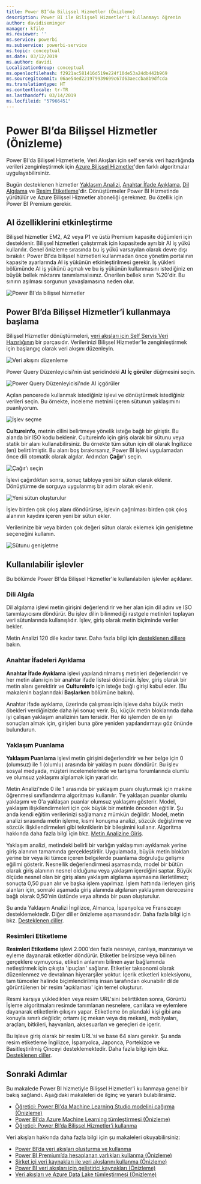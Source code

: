 ```yaml
---
title: Power BI’da Bilişsel Hizmetler (Önizleme)
description: Power BI ile Bilişsel Hizmetler'i kullanmayı öğrenin
author: davidiseminger
manager: kfile
ms.reviewer: ''
ms.service: powerbi
ms.subservice: powerbi-service
ms.topic: conceptual
ms.date: 03/12/2019
ms.author: davidi
LocalizationGroup: conceptual
ms.openlocfilehash: f2921ac581416d519e224f10de53a24db442b969
ms.sourcegitcommit: 06ae54ed221979939699c67d63aeccba8b9dfcda
ms.translationtype: HT
ms.contentlocale: tr-TR
ms.lasthandoff: 03/14/2019
ms.locfileid: "57966451"
---
```

# <a name="cognitive-services-in-power-bi-preview"></a>Power BI’da Bilişsel Hizmetler (Önizleme)

Power BI'da Bilişsel Hizmetlerle, Veri Akışları için self servis veri hazırlığında verileri zenginleştirmek için [Azure Bilişsel Hizmetler](https://azure.microsoft.com/services/cognitive-services/)'den farklı algoritmalar uygulayabilirsiniz.

Bugün desteklenen hizmetler [Yaklaşım Analizi](https://docs.microsoft.com/azure/cognitive-services/text-analytics/how-tos/text-analytics-how-to-sentiment-analysis), [Anahtar İfade Ayıklama](https://docs.microsoft.com/azure/cognitive-services/text-analytics/how-tos/text-analytics-how-to-keyword-extraction), [Dil Algılama](https://docs.microsoft.com/azure/cognitive-services/text-analytics/how-tos/text-analytics-how-to-language-detection) ve [Resim Etiketleme](https://docs.microsoft.com/azure/cognitive-services/computer-vision/concept-tagging-images)'dir. Dönüştürmeler Power BI Hizmetinde yürütülür ve Azure Bilişsel Hizmetler aboneliği gerekmez. Bu özellik için Power BI Premium gerekir.

## <a name="enabling-ai-features"></a>**AI özelliklerini etkinleştirme**

Bilişsel hizmetler EM2, A2 veya P1 ve üstü Premium kapasite düğümleri için desteklenir. Bilişsel hizmetleri çalıştırmak için kapasitede ayrı bir AI iş yükü kullanılır. Genel önizleme sırasında bu iş yükü varsayılan olarak devre dışı bırakılır. Power BI'da bilişsel hizmetleri kullanmadan önce yönetim portalının kapasite ayarlarında AI iş yükünün etkinleştirilmesi gerekir. İş yükleri bölümünde AI iş yükünü açmalı ve bu iş yükünün kullanmasını istediğiniz en büyük bellek miktarını tanımlamalısınız. Önerilen bellek sınırı %20'dir. Bu sınırın aşılması sorgunun yavaşlamasına neden olur.

![Power BI'da bilişsel hizmetler](media/service-cognitive-services/cognitive-services_01.png)

## <a name="getting-started-with-cognitive-services-in-power-bi"></a>**Power BI’da Bilişsel Hizmetler’i kullanmaya başlama**

Bilişsel Hizmetler dönüştürmeleri, [veri akışları için Self Servis Veri Hazırlığının](https://powerbi.microsoft.com/blog/introducing-power-bi-data-prep-wtih-dataflows/) bir parçasıdır. Verilerinizi Bilişsel Hizmetler'le zenginleştirmek için başlangıç olarak veri akışını düzenleyin.

![Veri akışını düzenleme](media/service-cognitive-services/cognitive-services_02.png)

Power Query Düzenleyicisi'nin üst şeridindeki **AI İç görüler** düğmesini seçin.

![Power Query Düzenleyicisi'nde AI içgörüler](media/service-cognitive-services/cognitive-services_03.png)

Açılan pencerede kullanmak istediğiniz işlevi ve dönüştürmek istediğiniz verileri seçin. Bu örnekte, inceleme metnini içeren sütunun yaklaşımını puanlıyorum.

![İşlev seçme](media/service-cognitive-services/cognitive-services_04.png)

**Cultureinfo**, metnin dilini belirtmeye yönelik isteğe bağlı bir giriştir. Bu alanda bir ISO kodu beklenir. Cultureinfo için giriş olarak bir sütunu veya statik bir alanı kullanabilirsiniz. Bu örnekte tüm sütun için dil olarak İngilizce (en) belirtilmiştir. Bu alanı boş bırakırsanız, Power BI işlevi uygulamadan önce dili otomatik olarak algılar. Ardından **Çağır**'ı seçin.

![Çağır'ı seçin](media/service-cognitive-services/cognitive-services_05.png)

İşlevi çağırdıktan sonra, sonuç tabloya yeni bir sütun olarak eklenir. Dönüştürme de sorguya uygulanmış bir adım olarak eklenir.

![Yeni sütun oluşturulur](media/service-cognitive-services/cognitive-services_06.png)

İşlev birden çok çıkış alanı döndürürse, işlevin çağrılması birden çok çıkış alanının kaydını içeren yeni bir sütun ekler.

Verilerinize bir veya birden çok değeri sütun olarak eklemek için genişletme seçeneğini kullanın.

![Sütunu genişletme](media/service-cognitive-services/cognitive-services_07.png)

## <a name="available-functions"></a>**Kullanılabilir işlevler**

Bu bölümde Power BI'da Bilişsel Hizmetler'le kullanılabilen işlevler açıklanır.

### <a name="detect-language"></a>**Dili Algıla**

Dil algılama işlevi metin girişini değerlendirir ve her alan için dil adını ve ISO tanımlayıcısını döndürür. Bu işlev dilin bilinmediği rastgele metinleri toplayan veri sütunlarında kullanışlıdır. İşlev, giriş olarak metin biçiminde veriler bekler.

Metin Analizi 120 dile kadar tanır. Daha fazla bilgi için [desteklenen dillere](https://docs.microsoft.com/azure/cognitive-services/text-analytics/text-analytics-supported-languages) bakın.

### <a name="extract-key-phrases"></a>**Anahtar İfadeleri Ayıklama**

**Anahtar İfade Ayıklama** işlevi yapılandırılmamış metinleri değerlendirir ve her metin alanı için bir anahtar ifade listesi döndürür. İşlev, giriş olarak bir metin alanı gerektirir ve **Cultureinfo** için isteğe bağlı girişi kabul eder. (Bu makalenin başlarındaki **Başlarken** bölümüne bakın).

Anahtar ifade ayıklama, üzerinde çalışması için işleve daha büyük metin öbekleri verdiğinizde daha iyi sonuç verir. Bu, küçük metin bloklarında daha iyi çalışan yaklaşım analizinin tam tersidir. Her iki işlemden de en iyi sonuçları almak için, girişleri buna göre yeniden yapılandırmayı göz önünde bulundurun.

### <a name="score-sentiment"></a>**Yaklaşım Puanlama**

**Yaklaşım Puanlama** işlevi metin girişini değerlendirir ve her belge için 0 (olumsuz) ile 1 (olumlu) arasında bir yaklaşım puanı döndürür. Bu işlev sosyal medyada, müşteri incelemelerinde ve tartışma forumlarında olumlu ve olumsuz yaklaşımı algılamak için yararlıdır.

Metin Analizi'nde 0 ile 1 arasında bir yaklaşım puanı oluşturmak için makine öğrenmesi sınıflandırma algoritması kullanılır. 1'e yaklaşan puanlar olumlu yaklaşımı ve 0'a yaklaşan puanlar olumsuz yaklaşımı gösterir. Model, yaklaşım ilişkilendirmeleri için çok büyük bir metinle önceden eğitilir. Şu anda kendi eğitim verilerinizi sağlamanız mümkün değildir. Model, metin analizi sırasında metin işleme, kısmi konuşma analizi, sözcük değiştirme ve sözcük ilişkilendirmeleri gibi tekniklerin bir bileşimini kullanır. Algoritma hakkında daha fazla bilgi için bkz. [Metin Analizine Giriş](https://blogs.technet.microsoft.com/machinelearning/2015/04/08/introducing-text-analytics-in-the-azure-ml-marketplace/).

Yaklaşım analizi, metindeki belirli bir varlığın yaklaşımını ayıklamak yerine giriş alanının tamamında gerçekleştirilir. Uygulamada, büyük metin blokları yerine bir veya iki tümce içeren belgelerde puanlama doğruluğu gelişme eğilimi gösterir. Nesnellik değerlendirmesi aşamasında, model bir bütün olarak giriş alanının nesnel olduğunu veya yaklaşım içerdiğini saptar. Büyük ölçüde nesnel olan bir giriş alanı yaklaşım algılama aşamasına ilerletilmez; sonuçta 0,50 puan alır ve başka işlem yapılmaz. İşlem hattında ilerleyen giriş alanları için, sonraki aşamada giriş alanında algılanan yaklaşımın derecesine bağlı olarak 0,50'nin üstünde veya altında bir puan oluşturulur.

Şu anda Yaklaşım Analizi İngilizce, Almanca, İspanyolca ve Fransızcayı desteklemektedir. Diğer diller önizleme aşamasındadır. Daha fazla bilgi için bkz. [Desteklenen diller](https://docs.microsoft.com/azure/cognitive-services/text-analytics/text-analytics-supported-languages).

### <a name="tag-images"></a>**Resimleri Etiketleme**

**Resimleri Etiketleme** işlevi 2.000'den fazla nesneye, canlıya, manzaraya ve eyleme dayanarak etiketler döndürür. Etiketler belirsizse veya bilinen gerçeklere uymuyorsa, etiketin anlamını bilinen ayar bağlamında netleştirmek için çıkışta 'ipuçları' sağlanır. Etiketler taksonomi olarak düzenlenmez ve devralınan hiyerarşiler yoktur. İçerik etiketleri koleksiyonu, tam tümceler halinde biçimlendirilmiş insan tarafından okunabilir dilde görüntülenen bir resim 'açıklaması' için temel oluşturur.

Resmi karşıya yükledikten veya resim URL'sini belirttikten sonra, Görüntü İşleme algoritmaları resimde tanımlanan nesnelere, canlılara ve eylemlere dayanarak etiketlerin çıkışını yapar. Etiketleme ön plandaki kişi gibi ana konuyla sınırlı değildir; ortamı (iç mekan veya dış mekan), mobilyaları, araçları, bitkileri, hayvanları, aksesuarları ve gereçleri de içerir.

Bu işleve giriş olarak bir resim URL'si ve base 64 alanı gerekir. Şu anda resim etiketleme İngilizce, İspanyolca, Japonca, Portekizce ve Basitleştirilmiş Çinceyi desteklemektedir. Daha fazla bilgi için bkz. [Desteklenen diller](https://docs.microsoft.com/rest/api/cognitiveservices/computervision/tagimage/tagimage#uri-parameters).

## <a name="next-steps"></a>Sonraki Adımlar

Bu makalede Power BI hizmetiyle Bilişsel Hizmetler'i kullanmaya genel bir bakış sağlandı. Aşağıdaki makaleleri de ilginç ve yararlı bulabilirsiniz. 

* [Öğretici: Power BI'da Machine Learning Studio modelini çağırma (Önizleme)](service-tutorial-invoke-machine-learning-model.md)
* [Power BI'da Azure Machine Learning tümleştirmesi (Önizleme)](service-machine-learning-integration.md)
* [Öğretici: Power BI’da Bilişsel Hizmetler’i kullanma](service-tutorial-use-cognitive-services.md)


Veri akışları hakkında daha fazla bilgi için şu makaleleri okuyabilirsiniz:
* [Power BI’da veri akışları oluşturma ve kullanma](service-dataflows-create-use.md)
* [Power BI Premium’da hesaplanan varlıkları kullanma (Önizleme)](service-dataflows-computed-entities-premium.md)
* [Şirket içi veri kaynakları ile veri akışlarını kullanma (Önizleme)](service-dataflows-on-premises-gateways.md)
* [Power BI veri akışları için geliştirici kaynakları (Önizleme)](service-dataflows-developer-resources.md)
* [Veri akışları ve Azure Data Lake tümleştirmesi (Önizleme)](service-dataflows-azure-data-lake-integration.md)